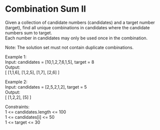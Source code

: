 # Combination Sum II
Given a collection of candidate numbers (candidates) and a target number (target), find all unique combinations in candidates where the candidate numbers sum to target.  
Each number in candidates may only be used once in the combination.  

Note: The solution set must not contain duplicate combinations.  

Example 1:  
Input: candidates = [10,1,2,7,6,1,5], target = 8  
Output:   
[
[1,1,6],
[1,2,5],
[1,7],
[2,6]
]  

Example 2:  
Input: candidates = [2,5,2,1,2], target = 5  
Output:   
[
[1,2,2],
[5]
]  
 
Constraints:  
1 <= candidates.length <= 100  
1 <= candidates[i] <= 50  
1 <= target <= 30  
